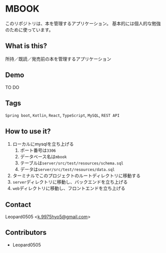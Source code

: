 # MBOOK
このリポジトリは、本を管理するアプリケーション。
基本的には個人的な勉強のために使っています。

## What is this?
所持／既読／発売前の本を管理するアプリケーション

## Demo
TO DO

## Tags
`Spring boot`, `Kotlin`, `React`, `TypeScript`, `MySQL`, `REST API`

## How to use it?
1. ローカルにmysqlを立ち上げる
    1. ポート番号は`3306`
    2. データベース名は`mbook`
    3. テーブルは`server/src/test/resources/schema.sql`
    4. データは`server/src/test/resources/data.sql`
2. ターミナルでこのプロジェクトのルートディレクトリに移動する
3. `server`ディレクトリに移動し、バックエンドを立ち上げる
4. `web`ディレクトリに移動し、フロントエンドを立ち上げる

## Contact
Leopard0505 <<k.9975hyo5@gmail.com>>

## Contributors
- Leopard0505
